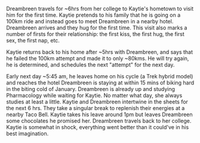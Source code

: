 Dreambreen travels for ~6hrs from her college to Kaytie's hometown to visit him for the first time. Kaytie pretends to his family that he is going on a 100km ride and instead goes to meet Dreambreen in a nearby hotel. Dreambreen arrives and they hug for the first time. This visit also marks a number of firsts for their relationship: the first kiss, the first hug, the first sex, the first nap, etc.


Kaytie returns back to his home after ~5hrs with Dreambreen, and says that he failed the 100km attempt and made it to only ~80kms. He will try again, he is determined, and schedules the next "attempt" for the next day.

Early next day ~5:45 am, he leaves home on his cycle (a Trek hybrid model) and reaches the hotel Dreambreen is staying at within 15 mins of biking hard in the biting cold of January. Dreambreen is already up and studying Pharmacology while waiting for Kaytie. No matter what day, she always studies at least a little. Kaytie and Dreambreen intertwine in the sheets for the next 6 hrs. They take a singular break to replenish their energies at a nearby Taco Bell. Kaytie takes his leave around 1pm but leaves Dreambreen some chocolates he promised her. Dreambreen travels back to her college. Kaytie is somewhat in shock, everything went better than it could've in his best imagination.
